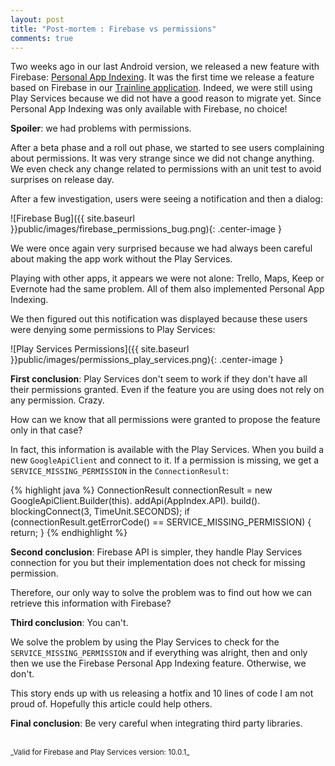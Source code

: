 ```yaml
---
layout: post
title: "Post-mortem : Firebase vs permissions"
comments: true
---
```


Two weeks ago in our last Android version, we released a new feature with Firebase: [Personal App Indexing](https://firebase.google.com/docs/app-indexing/android/personal-content). It was the first time we release a feature based on Firebase in our [Trainline application](https://play.google.com/store/apps/details?id=com.capitainetrain.android). Indeed, we were still using Play Services because we did not have a good reason to migrate yet. Since Personal App Indexing was only available with Firebase, no choice!

**Spoiler**: we had problems with permissions.

<!-- more -->

After a beta phase and a roll out phase, we started to see users complaining about permissions. It was very strange since we did not change anything. We even check any change related to permissions with an unit test to avoid surprises on release day.

After a few investigation, users were seeing a notification and then a dialog:


![Firebase Bug]({{ site.baseurl }}public/images/firebase_permissions_bug.png){: .center-image }


We were once again very surprised because we had always been careful about making the app work without the Play Services.

Playing with other apps, it appears we were not alone: Trello, Maps, Keep or Evernote had the same problem. All of them also implemented Personal App Indexing.

We then figured out this notification was displayed because these users were denying some permissions to Play Services:


![Play Services Permissions]({{ site.baseurl }}public/images/permissions_play_services.png){: .center-image }


**First conclusion**: Play Services don't seem to work if they don't have all their permissions granted. Even if the feature you are using does not rely on any permission. Crazy.

How can we know that all permissions were granted to propose the feature only in that case?

In fact, this information is available with the Play Services. When you build a new `GoogleApiClient` and connect to it. If a permission is missing, we get a `SERVICE_MISSING_PERMISSION` in the `ConnectionResult`:

{% highlight java %}
ConnectionResult connectionResult = new GoogleApiClient.Builder(this).
                addApi(AppIndex.API).
                build().
                blockingConnect(3, TimeUnit.SECONDS);
if (connectionResult.getErrorCode() == SERVICE_MISSING_PERMISSION) {
      return;
}
{% endhighlight %}

**Second conclusion**: Firebase API is simpler, they handle Play Services connection for you but their implementation does not check for missing permission.

Therefore, our only way to solve the problem was to find out how we can retrieve this information with Firebase?

**Third conclusion**: You can't.

We solve the problem by using the Play Services to check for the `SERVICE_MISSING_PERMISSION` and if everything was alright, then and only then we use the Firebase Personal App Indexing feature. Otherwise, we don't.

This story ends up with us releasing a hotfix and 10 lines of code I am not proud of. Hopefully this article could help others.

**Final conclusion**: Be very careful when integrating third party libraries.

<br/>
<sub>_Valid for Firebase and Play Services version: 10.0.1_</sub>

